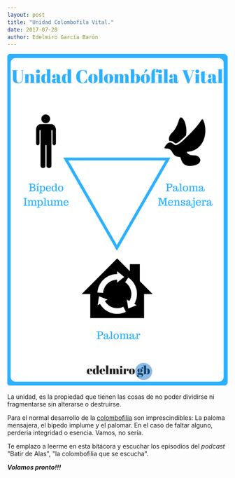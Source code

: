 ```yaml
---
layout: post
title: "Unidad Colombofila Vital."
date: 2017-07-28
author: Edelmiro García Barón
---
```


<img src="/images/Unidad Colombofila Vital.png">

La unidad, es la propiedad que tienen las cosas de no poder dividirse ni fragmentarse sin alterarse o destruirse.

Para el normal desarrollo de la [colombofilia](https://batirdealas/definiciones/Colombofilia) son imprescindibles: La paloma mensajera, el bipedo implume y el palomar. En el caso de faltar alguno, perderia  integridad o esencia. Vamos, no sería.

 

Te emplazo a leerme en esta bitácora y escuchar los episodios del *podcast* "Batir de Alas", "la colombofilia que se escucha".

___Volamos pronto!!!___


